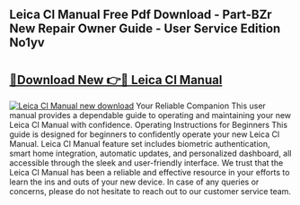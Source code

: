 ## Leica Cl Manual Free Pdf Download - Part-BZr New Repair Owner Guide - User Service Edition No1yv

# <h2><a href="http://bc14597.oget.top/?id=Leica+Cl+Manual">🔗Download New 👉🔴 Leica Cl Manual</a></h2>

[![Leica Cl Manual new download](https://i.imgur.com/5g1atiW.png)](http://bc14597.oget.top/?id=Leica+Cl+Manual)
Your Reliable Companion This user manual provides a dependable guide to operating and maintaining your new Leica Cl Manual with confidence. Operating Instructions for Beginners This guide is designed for beginners to confidently operate your new Leica Cl Manual. Leica Cl Manual feature set includes biometric authentication, smart home integration, automatic updates, and personalized dashboard, all accessible through the sleek and user-friendly interface. We trust that the Leica Cl Manual has been a reliable and effective resource in your efforts to learn the ins and outs of your new device. In case of any queries or concerns, please do not hesitate to reach out to our customer service team.
